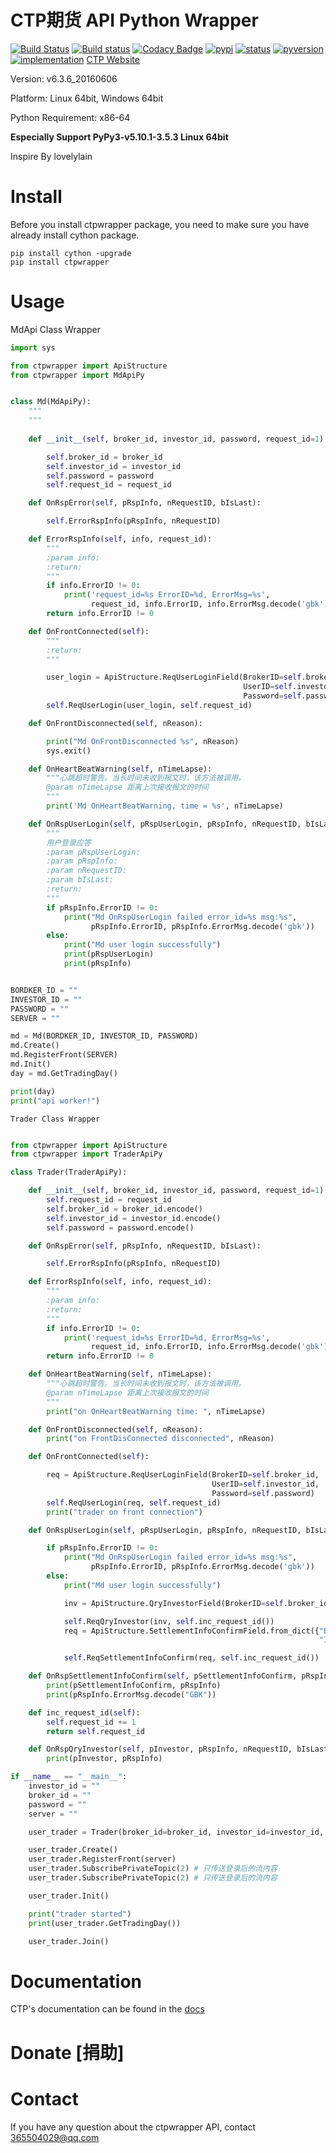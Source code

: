 # CTP期货 API Python Wrapper 

[![Build Status](https://travis-ci.org/nooperpudd/ctpwrapper.svg)](https://travis-ci.org/nooperpudd/ctpwrapper)
[![Build status](https://ci.appveyor.com/api/projects/status/gvvtcqsjo9nsw0ct?svg=true)](https://ci.appveyor.com/project/nooperpudd/ctpwrapper)
[![Codacy Badge](https://api.codacy.com/project/badge/Grade/9ed5d0e55ed84dfeba30a7630ab5c160)](https://www.codacy.com/app/nooperpudd/ctpwrapper?utm_source=github.com&amp;utm_medium=referral&amp;utm_content=nooperpudd/ctpwrapper&amp;utm_campaign=Badge_Grade)
[![pypi](https://img.shields.io/pypi/v/ctpwrapper.svg)](https://pypi.python.org/pypi/ctpwrapper)
[![status](https://img.shields.io/pypi/status/ctpwrapper.svg)](https://pypi.python.org/pypi/ctpwrapper)
[![pyversion](https://img.shields.io/pypi/pyversions/ctpwrapper.svg)](https://pypi.python.org/pypi/ctpwrapper)
[![implementation](https://img.shields.io/pypi/implementation/ctpwrapper.svg)](https://pypi.python.org/pypi/ctpwrapper)
[CTP Website](http://www.sfit.com.cn/5_2_DocumentDown.htm)

Version: v6.3.6_20160606

Platform: Linux 64bit, Windows 64bit

Python Requirement: x86-64

**Especially Support PyPy3-v5.10.1-3.5.3 Linux 64bit**

Inspire By lovelylain 

# Install

Before you install ctpwrapper package, you need to make sure you have 
already install cython package.
    
    pip install cython -upgrade
    pip install ctpwrapper 

# Usage

 MdApi Class Wrapper
    
```python
import sys

from ctpwrapper import ApiStructure
from ctpwrapper import MdApiPy


class Md(MdApiPy):
    """
    """
    
    def __init__(self, broker_id, investor_id, password, request_id=1):

        self.broker_id = broker_id
        self.investor_id = investor_id
        self.password = password
        self.request_id = request_id

    def OnRspError(self, pRspInfo, nRequestID, bIsLast):

        self.ErrorRspInfo(pRspInfo, nRequestID)

    def ErrorRspInfo(self, info, request_id):
        """
        :param info:
        :return:
        """
        if info.ErrorID != 0:
            print('request_id=%s ErrorID=%d, ErrorMsg=%s',
                  request_id, info.ErrorID, info.ErrorMsg.decode('gbk'))
        return info.ErrorID != 0

    def OnFrontConnected(self):
        """
        :return:
        """

        user_login = ApiStructure.ReqUserLoginField(BrokerID=self.broker_id,
                                                    UserID=self.investor_id,
                                                    Password=self.password)
        self.ReqUserLogin(user_login, self.request_id)

    def OnFrontDisconnected(self, nReason):

        print("Md OnFrontDisconnected %s", nReason)
        sys.exit()

    def OnHeartBeatWarning(self, nTimeLapse):
        """心跳超时警告。当长时间未收到报文时，该方法被调用。
        @param nTimeLapse 距离上次接收报文的时间
        """
        print('Md OnHeartBeatWarning, time = %s', nTimeLapse)

    def OnRspUserLogin(self, pRspUserLogin, pRspInfo, nRequestID, bIsLast):
        """
        用户登录应答
        :param pRspUserLogin:
        :param pRspInfo:
        :param nRequestID:
        :param bIsLast:
        :return:
        """
        if pRspInfo.ErrorID != 0:
            print("Md OnRspUserLogin failed error_id=%s msg:%s",
                  pRspInfo.ErrorID, pRspInfo.ErrorMsg.decode('gbk'))
        else:
            print("Md user login successfully")
            print(pRspUserLogin)
            print(pRspInfo)


BORDKER_ID = ""
INVESTOR_ID = ""
PASSWORD = ""
SERVER = ""

md = Md(BORDKER_ID, INVESTOR_ID, PASSWORD)
md.Create()
md.RegisterFront(SERVER)
md.Init()
day = md.GetTradingDay()

print(day)
print("api worker!")
```

    Trader Class Wrapper

```python

from ctpwrapper import ApiStructure
from ctpwrapper import TraderApiPy

class Trader(TraderApiPy):

    def __init__(self, broker_id, investor_id, password, request_id=1):
        self.request_id = request_id
        self.broker_id = broker_id.encode()
        self.investor_id = investor_id.encode()
        self.password = password.encode()

    def OnRspError(self, pRspInfo, nRequestID, bIsLast):

        self.ErrorRspInfo(pRspInfo, nRequestID)

    def ErrorRspInfo(self, info, request_id):
        """
        :param info:
        :return:
        """
        if info.ErrorID != 0:
            print('request_id=%s ErrorID=%d, ErrorMsg=%s',
                  request_id, info.ErrorID, info.ErrorMsg.decode('gbk'))
        return info.ErrorID != 0

    def OnHeartBeatWarning(self, nTimeLapse):
        """心跳超时警告。当长时间未收到报文时，该方法被调用。
        @param nTimeLapse 距离上次接收报文的时间
        """
        print("on OnHeartBeatWarning time: ", nTimeLapse)

    def OnFrontDisconnected(self, nReason):
        print("on FrontDisConnected disconnected", nReason)

    def OnFrontConnected(self):

        req = ApiStructure.ReqUserLoginField(BrokerID=self.broker_id,
                                             UserID=self.investor_id,
                                             Password=self.password)
        self.ReqUserLogin(req, self.request_id)
        print("trader on front connection")

    def OnRspUserLogin(self, pRspUserLogin, pRspInfo, nRequestID, bIsLast):

        if pRspInfo.ErrorID != 0:
            print("Md OnRspUserLogin failed error_id=%s msg:%s",
                  pRspInfo.ErrorID, pRspInfo.ErrorMsg.decode('gbk'))
        else:
            print("Md user login successfully")

            inv = ApiStructure.QryInvestorField(BrokerID=self.broker_id, InvestorID=self.investor_id)

            self.ReqQryInvestor(inv, self.inc_request_id())
            req = ApiStructure.SettlementInfoConfirmField.from_dict({"BrokerID": self.broker_id,
                                                                     "InvestorID": self.investor_id})

            self.ReqSettlementInfoConfirm(req, self.inc_request_id())

    def OnRspSettlementInfoConfirm(self, pSettlementInfoConfirm, pRspInfo, nRequestID, bIsLast):
        print(pSettlementInfoConfirm, pRspInfo)
        print(pRspInfo.ErrorMsg.decode("GBK"))

    def inc_request_id(self):
        self.request_id += 1
        return self.request_id

    def OnRspQryInvestor(self, pInvestor, pRspInfo, nRequestID, bIsLast):
        print(pInvestor, pRspInfo)

if __name__ == "__main__":
    investor_id = ""
    broker_id = ""
    password = ""
    server = ""

    user_trader = Trader(broker_id=broker_id, investor_id=investor_id, password=password)

    user_trader.Create()
    user_trader.RegisterFront(server)
    user_trader.SubscribePrivateTopic(2) # 只传送登录后的流内容
    user_trader.SubscribePrivateTopic(2) # 只传送登录后的流内容

    user_trader.Init()

    print("trader started")
    print(user_trader.GetTradingDay())

    user_trader.Join()

```

# Documentation
  CTP's documentation can be found in the [docs](doc/ctp/)

# Donate [捐助]



# Contact

If you have any question about the ctpwrapper API, contact 365504029@qq.com



 
